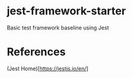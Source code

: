 # jest-framework-starter
Basic test framework baseline using Jest












# References
(Jest Home)[https://jestjs.io/en/]
